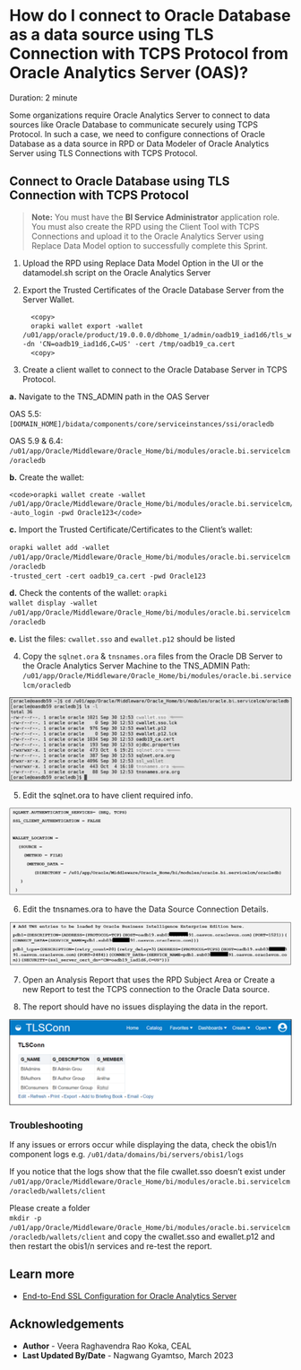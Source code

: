 # How do I connect to Oracle Database as a data source using TLS Connection with TCPS Protocol from Oracle Analytics Server (OAS)?

Duration: 2 minute

Some organizations require Oracle Analytics Server to connect to data sources like Oracle Database to communicate securely using TCPS Protocol. In such a case, we need to configure connections of Oracle Database as a data source in RPD or Data Modeler of Oracle Analytics Server using TLS Connections with TCPS Protocol.

## Connect to Oracle Database using TLS Connection with TCPS Protocol
>**Note:** You must have the **BI Service Administrator** application role. You must also create the RPD using the Client Tool with TCPS Connections and upload it to the Oracle Analytics Server using Replace Data Model option to successfully complete this Sprint.

1. Upload the RPD using Replace Data Model Option in the UI or the datamodel.sh script on the Oracle Analytics Server

2. Export the Trusted Certificates of the Oracle Database Server from the Server Wallet.

    ```
      <copy>
      orapki wallet export -wallet /u01/app/oracle/product/19.0.0.0/dbhome_1/admin/oadb19_iad1d6/tls_wallet -dn 'CN=oadb19_iad1d6,C=US' -cert /tmp/oadb19_ca.cert
      <copy>
    ```
3. Create a client wallet to connect to the Oracle Database Server in TCPS Protocol.

  **a.** Navigate to the TNS_ADMIN path in the OAS Server

  OAS 5.5: <code>[DOMAIN_HOME]/bidata/components/core/serviceinstances/ssi/oracledb</code>

  OAS 5.9 & 6.4: <code>/u01/app/Oracle/Middleware/Oracle_Home/bi/modules/oracle.bi.servicelcm/oracledb</code>

  **b.** Create the wallet:

    <code>orapki wallet create -wallet /u01/app/Oracle/Middleware/Oracle_Home/bi/modules/oracle.bi.servicelcm/oracledb -auto_login -pwd Oracle123</code>

  **c.** Import the Trusted Certificate/Certificates to the Client’s wallet:

  <code>orapki wallet add -wallet /u01/app/Oracle/Middleware/Oracle_Home/bi/modules/oracle.bi.servicelcm/oracledb -trusted_cert -cert oadb19_ca.cert -pwd Oracle123</code>


  **d.** Check the contents of the wallet:
  <code>orapki wallet display -wallet /u01/app/Oracle/Middleware/Oracle_Home/bi/modules/oracle.bi.servicelcm/oracledb</code>

  **e.** List the files: <code>cwallet.sso</code> and <code>ewallet.p12</code> should be listed

4. Copy the <code>sqlnet.ora</code> & <code>tnsnames.ora</code> files from the Oracle DB Server to the Oracle Analytics Server Machine to the TNS_ADMIN Path: <code>/u01/app/Oracle/Middleware/Oracle_Home/bi/modules/oracle.bi.servicelcm/oracledb</code>

  ![List of files in the path](images/list-files.png)

5. Edit the <copy>sqlnet.ora<copy> to have client required info.

  ![sqlnet.ora](images/sqlnet-ora.png)

6. Edit the <copy>tnsnames.ora<copy> to have the Data Source Connection Details.

  ![tnsnames.ora](images/tnsnames-ora.png)

7. Open an Analysis Report that uses the RPD Subject Area or Create a new Report to test the TCPS connection to the Oracle Data source.

8. The report should have no issues displaying the data in the report.

  ![Analysis report](images/analysis-report.png)

### **Troubleshooting**

If any issues or errors occur while displaying the data, check the obis1/n component logs
e.g. <code>/u01/data/domains/bi/servers/obis1/logs</code>

If you notice that the logs show that the file cwallet.sso doesn’t exist under <code>/u01/app/Oracle/Middleware/Oracle_Home/bi/modules/oracle.bi.servicelcm/oracledb/wallets/client</code>

Please create a folder  
<code>mkdir -p /u01/app/Oracle/Middleware/Oracle_Home/bi/modules/oracle.bi.servicelcm/oracledb/wallets/client</code>
and copy the cwallet.sso and ewallet.p12 and then restart the obis1/n services and re-test the report.

## Learn more
* [End-to-End SSL Configuration for Oracle Analytics Server](https://blogs.oracle.com/analytics/post/oas-mp-end-to-end-ssl)

## Acknowledgements

* **Author** - Veera Raghavendra Rao Koka, CEAL
* **Last Updated By/Date** - Nagwang Gyamtso, March 2023
